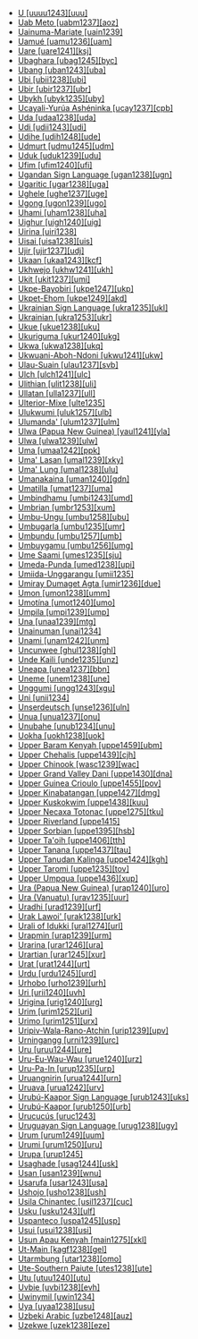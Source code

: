 - [U [uuuu1243][uuu]](tree/aust1305/khas1273/pala1352/east2331/angk1246/uuuu1243/md.ini)
- [Uab Meto [uabm1237][aoz]](tree/aust1307/mala1545/cent2237/cent2245/timo1259/west2545/uabm1238/uabm1237/md.ini)
- [Uainuma-Mariate [uain1239]](tree/araw1281/nort2990/inla1264/japu1236/nucl1764/yucu1252/uain1239/md.ini)
- [Uamué [uamu1236][uam]](tree/uncl1493/uamu1236/md.ini)
- [Uare [uare1241][ksj]](tree/kwal1257/hume1245/uare1241/md.ini)
- [Ubaghara [ubag1245][byc]](tree/atla1278/volt1241/benu1247/delt1251/uppe1418/cent2027/nort2790/ubag1244/ubag1245/md.ini)
- [Ubang [uban1243][uba]](tree/atla1278/volt1241/benu1247/bant1294/sout3152/bend1256/uban1243/md.ini)
- [Ubi [ubii1238][ubi]](tree/afro1255/chad1250/east2632/east2633/east2710/ubii1238/md.ini)
- [Ubir [ubir1237][ubr]](tree/aust1307/mala1545/cent2237/east2712/ocea1241/west2818/papu1253/nucl1744/nort2848/aret1241/arei1235/ubir1237/md.ini)
- [Ubykh [ubyk1235][uby]](tree/abkh1242/ubyk1235/md.ini)
- [Ucayali-Yurúa Ashéninka [ucay1237][cpb]](tree/araw1281/sout3131/prea1240/asha1244/asha1241/asha1242/ashe1271/ucay1237/md.ini)
- [Uda [udaa1238][uda]](tree/atla1278/volt1241/benu1247/delt1251/obol1242/enwa1244/udaa1238/md.ini)
- [Udi [udii1243][udi]](tree/nakh1245/dagh1238/lezg1248/nucl1321/east2790/udia1235/udii1243/md.ini)
- [Udihe [udih1248][ude]](tree/tung1282/east2366/cent2235/udih1248/md.ini)
- [Udmurt [udmu1245][udm]](tree/ural1272/perm1256/udmu1245/md.ini)
- [Uduk [uduk1239][udu]](tree/koma1264/opuu1238/twam1235/uduk1239/md.ini)
- [Ufim [ufim1240][ufi]](tree/nucl1709/fini1244/fini1245/gusa1245/ufim1241/ufim1240/md.ini)
- [Ugandan Sign Language [ugan1238][ugn]](tree/sign1238/deaf1237/lsfi1234/asli1244/ugan1238/md.ini)
- [Ugaritic [ugar1238][uga]](tree/afro1255/semi1276/west2786/cent2236/nort3165/cana1267/ugar1239/ugar1238/md.ini)
- [Ughele [ughe1237][uge]](tree/aust1307/mala1545/cent2237/east2712/ocea1241/west2818/meso1253/newi1242/stge1234/nort3225/newg1239/east2761/ughe1237/md.ini)
- [Ugong [ugon1239][ugo]](tree/sino1245/burm1265/lolo1265/ugon1239/md.ini)
- [Uhami [uham1238][uha]](tree/atla1278/volt1241/benu1247/akpe1249/edoi1239/nort3183/osse1244/uham1238/md.ini)
- [Uighur [uigh1240][uig]](tree/turk1311/comm1245/karl1243/uygh1241/uygh1240/uigh1243/uigh1240/md.ini)
- [Uirina [uiri1238]](tree/araw1281/nort2990/negr1239/bahu1238/uiri1238/md.ini)
- [Uisai [uisa1238][uis]](tree/sout2948/buin1247/uisa1238/md.ini)
- [Ujir [ujir1237][udj]](tree/aust1307/mala1545/cent2237/cent2245/aruu1241/ujir1238/ujir1237/md.ini)
- [Ukaan [ukaa1243][kcf]](tree/atla1278/volt1241/benu1247/ukaa1243/md.ini)
- [Ukhwejo [ukhw1241][ukh]](tree/atla1278/volt1241/benu1247/bant1294/sout3152/narr1281/bant1295/maka1323/pomo1274/ndze1234/bekw1243/mpie1239/ukhw1241/md.ini)
- [Ukit [ukit1237][umi]](tree/aust1307/mala1545/nort3253/sara1342/puna1279/puna1280/buka1263/ukit1237/md.ini)
- [Ukpe-Bayobiri [ukpe1247][ukp]](tree/atla1278/volt1241/benu1247/bant1294/sout3152/bend1256/ukpe1247/md.ini)
- [Ukpet-Ehom [ukpe1249][akd]](tree/atla1278/volt1241/benu1247/delt1251/uppe1418/ukpe1249/md.ini)
- [Ukrainian Sign Language [ukra1235][ukl]](tree/sign1238/deaf1237/russ1270/ukra1235/md.ini)
- [Ukrainian [ukra1253][ukr]](tree/indo1319/balt1263/slav1255/east1426/ukra1257/ukra1253/md.ini)
- [Ukue [ukue1238][uku]](tree/atla1278/volt1241/benu1247/akpe1249/edoi1239/nort3183/osse1244/ukue1239/ukue1238/md.ini)
- [Ukuriguma [ukur1240][ukg]](tree/nucl1709/mada1298/croi1234/numu1240/yara1252/ukur1240/md.ini)
- [Ukwa [ukwa1238][ukq]](tree/atla1278/volt1241/benu1247/delt1251/obol1242/cent2253/efik1244/ukwa1238/md.ini)
- [Ukwuani-Aboh-Ndoni [ukwu1241][ukw]](tree/atla1278/volt1241/benu1247/igbo1258/igbo1259/ukwu1241/md.ini)
- [Ulau-Suain [ulau1237][svb]](tree/aust1307/mala1545/cent2237/east2712/ocea1241/west2818/nort3206/scho1242/siau1243/ulau1237/md.ini)
- [Ulch [ulch1241][ulc]](tree/tung1282/east2366/orok1264/ulch1242/ulch1241/md.ini)
- [Ulithian [ulit1238][uli]](tree/aust1307/mala1545/cent2237/east2712/ocea1241/micr1243/micr1244/cent2276/west2844/pona1247/truk1243/west2855/ulit1238/md.ini)
- [Ullatan [ulla1237][ull]](tree/drav1251/sout3133/sout3138/tami1291/tami1292/tami1293/tami1294/tami1297/tami1298/mala1541/ulla1237/md.ini)
- [Ulterior-Mixe [ulte1235]](tree/mixe1284/mixe1286/oaxa1241/ulte1235/md.ini)
- [Ulukwumi [uluk1257][ulb]](tree/atla1278/volt1241/benu1247/defo1239/yoru1244/edek1238/edea1234/east2738/sout3186/nucl1747/uluk1257/md.ini)
- [Ulumanda' [ulum1237][ulm]](tree/aust1307/mala1545/sout2923/nort2894/pitu1237/mata1312/ulum1237/md.ini)
- [Ulwa (Papua New Guinea) [yaul1241][yla]](tree/mong1343/yaul1241/md.ini)
- [Ulwa [ulwa1239][ulw]](tree/misu1242/suma1272/sumu1234/ulwa1239/md.ini)
- [Uma [umaa1242][ppk]](tree/aust1307/mala1545/cele1242/kail1255/kail1253/sout2926/umaa1242/md.ini)
- [Uma' Lasan [umal1239][xky]](tree/aust1307/mala1545/nort3253/nort3171/keny1280/high1288/uppe1425/umal1239/md.ini)
- [Uma' Lung [umal1238][ulu]](tree/aust1307/mala1545/nort3253/nort3171/keny1280/high1288/uppe1425/umal1238/md.ini)
- [Umanakaina [uman1240][gdn]](tree/daga1274/uman1240/md.ini)
- [Umatilla [umat1237][uma]](tree/saha1239/saha1240/sout1502/umat1237/md.ini)
- [Umbindhamu [umbi1243][umd]](tree/pama1250/pama1251/comp1236/nort3256/umbi1242/umbi1243/md.ini)
- [Umbrian [umbr1253][xum]](tree/indo1319/ital1284/sabe1249/umbr1253/md.ini)
- [Umbu-Ungu [umbu1258][ubu]](tree/nucl1709/cent2120/hage1248/auag1234/umbu1258/md.ini)
- [Umbugarla [umbu1235][umr]](tree/umbu1235/md.ini)
- [Umbundu [umbu1257][umb]](tree/atla1278/volt1241/benu1247/bant1294/sout3152/narr1281/cent2260/njil1234/sout3233/kune1234/umbu1257/md.ini)
- [Umbuygamu [umbu1256][umg]](tree/pama1250/pama1251/lama1273/coas1321/umbu1256/md.ini)
- [Ume Saami [umes1235][sju]](tree/ural1272/saam1281/west2390/sout3150/umes1235/md.ini)
- [Umeda-Punda [umed1238][upi]](tree/bord1247/wari1265/nucl1773/wain1248/umed1238/md.ini)
- [Umiida-Unggarangu [umii1235]](tree/worr1236/west2435/umii1235/md.ini)
- [Umiray Dumaget Agta [umir1236][due]](tree/aust1307/mala1545/grea1284/umir1236/md.ini)
- [Umon [umon1238][umm]](tree/atla1278/volt1241/benu1247/delt1251/uppe1418/cent2027/nort2790/ubag1244/kohu1243/umon1238/md.ini)
- [Umotína [umot1240][umo]](tree/boro1281/umot1240/md.ini)
- [Umpila [umpi1239][ump]](tree/pama1250/pama1251/comp1236/nort3256/nort2759/umpi1239/md.ini)
- [Una [unaa1239][mtg]](tree/nucl1709/mekk1240/east2504/unaa1239/md.ini)
- [Unainuman [unai1234]](tree/uncl1493/unai1234/md.ini)
- [Unami [unam1242][unm]](tree/algi1248/algo1256/east2700/dela1253/comm1246/unam1242/md.ini)
- [Uncunwee [ghul1238][ghl]](tree/nubi1251/west2781/cent2232/kord1246/east2715/ghul1238/md.ini)
- [Unde Kaili [unde1235][unz]](tree/aust1307/mala1545/cele1242/kail1255/kail1253/nort2898/kail1254/unde1235/md.ini)
- [Uneapa [unea1237][bbn]](tree/aust1307/mala1545/cent2237/east2712/ocea1241/west2818/meso1253/bali1280/unea1237/md.ini)
- [Uneme [unem1238][une]](tree/atla1278/volt1241/benu1247/akpe1249/edoi1239/nort3182/afen1234/unem1239/unem1238/md.ini)
- [Unggumi [ungg1243][xgu]](tree/worr1236/west2435/ungg1243/md.ini)
- [Uni [unii1234]](tree/skoo1245/skou1238/lago1243/unii1234/md.ini)
- [Unserdeutsch [unse1236][uln]](tree/indo1319/germ1287/nort3152/west2793/high1289/high1286/midd1349/mode1258/uppe1464/glob1243/unse1236/md.ini)
- [Unua [unua1237][onu]](tree/aust1307/mala1545/cent2237/east2712/ocea1241/nort3195/cent2269/mala1539/east2753/cent2315/unua1238/unua1237/md.ini)
- [Unubahe [unub1234][unu]](tree/aust1307/mala1545/cent2237/east2712/ocea1241/west2818/papu1253/nucl1744/suau1243/unub1234/md.ini)
- [Uokha [uokh1238][uok]](tree/book1242/uokh1238/md.ini)
- [Upper Baram Kenyah [uppe1459][ubm]](tree/book1242/uppe1459/md.ini)
- [Upper Chehalis [uppe1439][cjh]](tree/sali1255/tsam1241/inla1265/uppe1439/md.ini)
- [Upper Chinook [wasc1239][wac]](tree/chin1490/wasc1239/md.ini)
- [Upper Grand Valley Dani [uppe1430][dna]](tree/nucl1709/dani1287/cent2233/gran1246/uppe1430/md.ini)
- [Upper Guinea Crioulo [uppe1455][pov]](tree/indo1319/ital1284/lati1262/lati1263/impe1234/roma1334/ital1285/west2813/shif1234/sout3183/west2838/gali1263/macr1272/uppe1458/uppe1455/md.ini)
- [Upper Kinabatangan [uppe1427][dmg]](tree/aust1307/mala1545/nort3253/sout3154/grea1293/pait1248/uppe1426/uppe1427/md.ini)
- [Upper Kuskokwim [uppe1438][kuu]](tree/atha1245/atha1246/atha1247/nort2940/uppe1438/md.ini)
- [Upper Necaxa Totonac [uppe1275][tku]](tree/toto1251/toto1252/cent1397/nort3265/uppe1275/md.ini)
- [Upper Riverland [uppe1415]](tree/pama1250/sout3135/vict1234/lowe1401/uppe1415/md.ini)
- [Upper Sorbian [uppe1395][hsb]](tree/indo1319/balt1263/slav1255/west2792/sorb1249/uppe1395/md.ini)
- [Upper Ta'oih [uppe1406][tth]](tree/aust1305/katu1271/taoi1247/ongt1234/uppe1406/md.ini)
- [Upper Tanana [uppe1437][tau]](tree/atha1245/atha1246/atha1247/nort2940/uppe1437/md.ini)
- [Upper Tanudan Kalinga [uppe1424][kgh]](tree/book1242/uppe1424/md.ini)
- [Upper Taromi [uppe1235][tov]](tree/indo1319/indo1320/iran1269/cent2317/cent2318/nort3177/tati1243/tati1244/cent2265/taro1267/uppe1235/md.ini)
- [Upper Umpqua [uppe1436][xup]](tree/atha1245/atha1246/atha1247/paci1277/oreg1242/uppe1436/md.ini)
- [Ura (Papua New Guinea) [urap1240][uro]](tree/bain1263/urap1240/md.ini)
- [Ura (Vanuatu) [urav1235][uur]](tree/aust1307/mala1545/cent2237/east2712/ocea1241/sout3173/sout2868/erro1239/urav1235/md.ini)
- [Uradhi [urad1239][urf]](tree/book1242/urad1239/md.ini)
- [Urak Lawoi' [urak1238][urk]](tree/aust1307/mala1545/mala1536/nort3170/mala1538/nucl1733/sing1270/urak1238/md.ini)
- [Urali of Idukki [ural1274][url]](tree/drav1251/sout3133/sout3138/tami1291/tami1292/tami1293/tami1294/tami1297/ural1274/md.ini)
- [Urapmin [urap1239][urm]](tree/nucl1709/cent2116/awyu1265/okok1235/okkk1242/moun1253/urap1239/md.ini)
- [Urarina [urar1246][ura]](tree/urar1246/md.ini)
- [Urartian [urar1245][xur]](tree/hurr1239/urar1245/md.ini)
- [Urat [urat1244][urt]](tree/nucl1708/komb1276/urat1244/md.ini)
- [Urdu [urdu1245][urd]](tree/indo1319/indo1320/indo1321/indo1322/subc1234/west2812/hind1270/urdu1245/md.ini)
- [Urhobo [urho1239][urh]](tree/atla1278/volt1241/benu1247/akpe1249/edoi1239/sout2805/urho1239/md.ini)
- [Uri [urii1240][uvh]](tree/nucl1709/fini1244/fini1245/erap1240/urii1240/md.ini)
- [Urigina [urig1240][urg]](tree/nucl1709/mada1298/raic1241/peka1243/urig1241/urig1240/md.ini)
- [Urim [urim1252][uri]](tree/nucl1708/urim1252/md.ini)
- [Urimo [urim1251][urx]](tree/nucl1708/mari1433/elep1241/urim1251/md.ini)
- [Uripiv-Wala-Rano-Atchin [urip1239][upv]](tree/aust1307/mala1545/cent2237/east2712/ocea1241/nort3195/cent2269/mala1539/east2753/urip1239/md.ini)
- [Urningangg [urni1239][urc]](tree/giim1238/urni1238/urni1239/md.ini)
- [Uru [uruu1244][ure]](tree/uruc1242/uruu1244/md.ini)
- [Uru-Eu-Wau-Wau [urue1240][urz]](tree/tupi1275/mawe1252/awet1245/tupi1276/tupi1280/kawa1293/amon1240/urue1240/md.ini)
- [Uru-Pa-In [urup1235][urp]](tree/uncl1493/urup1235/md.ini)
- [Uruangnirin [urua1244][urn]](tree/aust1307/mala1545/cent2237/cent2245/keit1238/yamd1241/onin1244/urua1244/md.ini)
- [Uruava [urua1242][urv]](tree/aust1307/mala1545/cent2237/east2712/ocea1241/west2818/meso1253/newi1242/stge1234/nort3225/mono1280/urua1242/md.ini)
- [Urubú-Kaapor Sign Language [urub1243][uks]](tree/sign1238/vill1244/urub1243/md.ini)
- [Urubú-Kaapor [urub1250][urb]](tree/tupi1275/mawe1252/awet1245/tupi1276/tupi1281/guaj1258/urub1250/md.ini)
- [Urucucús [uruc1243]](tree/uncl1493/uruc1243/md.ini)
- [Uruguayan Sign Language [urug1238][ugy]](tree/sign1238/deaf1237/chil1284/para1321/urug1238/md.ini)
- [Urum [urum1249][uum]](tree/turk1311/comm1245/kipc1239/west1472/crim1256/urum1249/md.ini)
- [Urumi [urum1250][uru]](tree/tupi1275/puru1268/rama1257/urum1250/md.ini)
- [Urupa [urup1245]](tree/chap1271/more1263/wari1269/urup1244/urup1245/md.ini)
- [Usaghade [usag1244][usk]](tree/atla1278/volt1241/benu1247/delt1251/obol1242/usag1244/md.ini)
- [Usan [usan1239][wnu]](tree/nucl1709/mada1298/croi1234/numu1240/usan1239/md.ini)
- [Usarufa [usar1243][usa]](tree/nucl1709/kain1273/kain1274/gauw1235/auya1234/usar1243/md.ini)
- [Ushojo [usho1238][ush]](tree/indo1319/indo1320/indo1321/indo1324/shin1270/kohi1247/usho1238/md.ini)
- [Usila Chinantec [usil1237][cuc]](tree/otom1299/west2783/otop1241/chin1484/chin1486/usil1237/md.ini)
- [Usku [usku1243][ulf]](tree/usku1243/md.ini)
- [Uspanteco [uspa1245][usp]](tree/maya1287/core1254/quic1274/grea1276/uspa1245/md.ini)
- [Usui [usui1238][usi]](tree/sino1245/brah1260/bodo1279/boro1284/dima1253/tipp1238/usui1238/md.ini)
- [Usun Apau Kenyah [main1275][xkl]](tree/aust1307/mala1545/nort3253/nort3171/keny1280/high1288/main1275/md.ini)
- [Ut-Main [kagf1238][gel]](tree/atla1278/volt1241/benu1247/kain1275/cent2242/duka1247/duka1250/main1281/kagf1238/md.ini)
- [Utarmbung [utar1238][omo]](tree/nucl1709/mada1298/kala1403/sout3148/osum1243/utar1238/md.ini)
- [Ute-Southern Paiute [utes1238][ute]](tree/utoa1244/nort2953/numi1242/sout2968/utes1238/md.ini)
- [Utu [utuu1240][utu]](tree/nucl1709/mada1298/croi1234/mabu1247/hans1243/silo1242/silo1241/utuu1240/md.ini)
- [Uvbie [uvbi1238][evh]](tree/atla1278/volt1241/benu1247/akpe1249/edoi1239/sout2805/uvbi1238/md.ini)
- [Uwinymil [uwin1234]](tree/gunw1250/west2432/warr1259/uwin1234/md.ini)
- [Uya [uyaa1238][usu]](tree/nucl1709/mada1298/raic1241/nuru1240/uyaa1238/md.ini)
- [Uzbeki Arabic [uzbe1248][auz]](tree/afro1255/semi1276/west2786/cent2236/arab1394/arab1395/east2729/afgh1238/uzbe1248/md.ini)
- [Uzekwe [uzek1238][eze]](tree/atla1278/volt1241/benu1247/delt1251/uppe1418/cent2027/nort2790/kori1259/kuke1241/uzek1238/md.ini)
